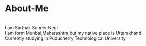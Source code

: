 # About-Me
<br>
I am Sarthak Sunder Negi 
<br> 
I am form Munbai,Maharashtra,but my native place is Uttarakhand
<br> 
Currently studying in Puducherry Technological University
